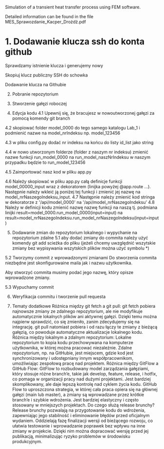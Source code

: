 Simulation of a transient heat transfer process using FEM software. 

Detailed information can be found in the file MES_Sprawozdanie_Kacper_Drożdż.pdf

# 1.	Dodawanie klucza ssh do konta github
Sprawdzamy istnienie klucza i generujemy nowy
 
Skopiuj klucz publiczny SSH do schowka
 
Dodawanie klucza na Githubie
 
 
2.	Pobranie repozytorium
 
3.	Stworzenie gałęzi roboczej
 
4.	Edycja kodu
4.1 Upewnij się, że bracujesz w nowoutworzonej gałęzi za pomocą komendy git branch
 
4.2 skopiować folder model_0000 do tego samego katalogu Lab_1 i podmienić nazwe na model_nrIndeksu np. model_123456
 
4.3 w pliku config.py dodać nr indeksu na końcu do listy id_list jako string
  
4.4 w nowo utworzonym folderze (folder z naszym nr indeksu) zmienić nazwe funkcji run_model_0000 na run_model_naszNrIndeksu w naszym przypadku będzie to run_model_123456
 
4.5 Zaimportować nasz kod w pliku app.py
 
4.6 Należy skopiować w pliku app.py całą definicje funkcji model_00000_input wraz z dekoratorem (linijka powyżej @app.route ...). Następnie należy wkleić ją poniżej tej funkcji i zmienić jej nazwę na model_nrNaszegoIndeksu_input.
4.7 Następnie należy zmienić kod stringa w dekoratorze z '/api/model_0000' na '/api/model_nrNaszegoIndeksu'
4.8 Należy w definicji kodu zmienić nazwę nazwę funkcji na naszą tj. podmiana linijki result=model_0000.run_model_0000(input=input) na result=model_nrNaszegoIndeksu.run_model_nrNaszegoIndeksu(input=input)
 
5.	Dodawanie zmian do repozytorium lokalnego i wypychanie na repozytorium zdalne
5.1 aby dodać zmiany do commita należy użyć komendy git add scieżka do pliku (jeżeli chcemy uwzględnić wszytskie zmiany bez wypisywania wszytskich plików można użyć symbolu *)
 
5.2 Tworzymy commit z wprowadzonymi zmianami
Do stworzenia commita niezbędne jest skonfigurowaine maila jak i nazwu użytkownika.
 
Aby stworzyć commita musimy podać jego nazwę, który opisze wprowadzone zmiany. 
 
5.3 Wypuchamy commit
 
6.	Weryfikacja commitu i tworzenie pull requesta
 
 

7.	Tematy dodatkowe
Różnica między git fetch a git pull:
git fetch pobiera najnowsze zmiany ze zdalnego repozytorium, ale nie modyfikuje automatycznie lokalnych plików ani aktywnej gałęzi. Dzięki temu można najpierw sprawdzić, co się zmieniło, zanim zdecydujemy się na integrację.
git pull natomiast pobiera i od razu łączy te zmiany z bieżącą gałęzią, co powoduje automatyczne aktualizacje lokalnego kodu.
Różnica między lokalnym a zdalnym repozytorium:
Lokalne repozytorium to kopia kodu przechowywana na komputerze użytkownika, w której można pracować niezależnie.
Zdalne repozytorium, np. na GitHubie, jest miejscem, gdzie kod jest synchronizowany i udostępniany innym współpracownikom, umożliwiając zespołową pracę nad projektem.
Różnica między GitFlow a GitHub Flow:
GitFlow to rozbudowany model zarządzania gałęziami, który stosuje różne branch’e, takie jak develop, feature, release, i hotfix, co pomaga w organizacji pracy nad dużymi projektami. Jest bardziej skomplikowany, ale daje lepszą kontrolę nad cyklem życia kodu.
GitHub Flow to uproszczona strategia, w której cała praca opiera się na głównej gałęzi (main lub master), a zmiany są wprowadzane przez krótkie branch’e i szybkie wdrożenia. Jest bardziej elastyczny i często stosowany w mniejszych projektach.
Do czego służą release brunchy?
Release brunchy pozwalają na przygotowanie kodu do wdrożenia, zapewniając jego stabilność i eliminowanie błędów przed oficjalnym wydaniem. Oddzielają fazę finalizacji wersji od bieżącego rozwoju, co ułatwia testowanie i wprowadzanie poprawek bez wpływu na inne zmiany w projekcie. Dzięki nim można dopracować wersję przed jej publikacją, minimalizując ryzyko problemów w środowisku produkcyjnym.

